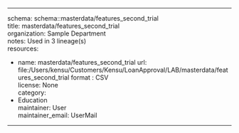 


---  
schema: schema::masterdata/features_second_trial  
title: masterdata/features_second_trial  
organization: Sample Department  
notes: Used in 3 lineage(s)  
resources:  
  - name: masterdata/features_second_trial 
    url: file:/Users/kensu/Customers/Kensu/LoanApproval/LAB/masterdata/features_second_trial 
    format : CSV  
license: None  
category:
  - Education  
maintainer: User  
maintainer_email: UserMail  
---